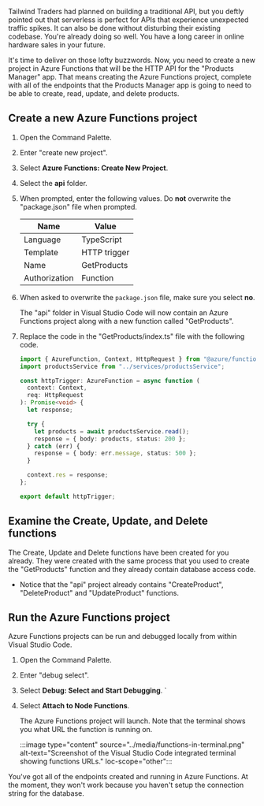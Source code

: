 Tailwind Traders had planned on building a traditional API, but you deftly pointed out that serverless is perfect for APIs that experience unexpected traffic spikes. It can also be done without disturbing their existing codebase. You're already doing so well. You have a long career in online hardware sales in your future.

It's time to deliver on those lofty buzzwords. Now, you need to create a new project in Azure Functions that will be the HTTP API for the "Products Manager" app. That means creating the Azure Functions project, complete with all of the endpoints that the Products Manager app is going to need to be able to create, read, update, and delete products.

## Create a new Azure Functions project

1. Open the Command Palette.

1. Enter "create new project".

1. Select **Azure Functions: Create New Project**.

1. Select the **api** folder.

1. When prompted, enter the following values. Do **not** overwrite the "package.json" file when prompted.

   | Name          | Value        |
   | ------------- | ------------ |
   | Language      | TypeScript   |
   | Template      | HTTP trigger |
   | Name          | GetProducts  |
   | Authorization | Function     |

1. When asked to overwrite the `package.json` file, make sure you select **no**.

    The "api" folder in Visual Studio Code will now contain an Azure Functions project along with a new function called "GetProducts".

1. Replace the code in the "GetProducts/index.ts" file with the following code.

   ```typescript
   import { AzureFunction, Context, HttpRequest } from "@azure/functions";
   import productsService from "../services/productsService";

   const httpTrigger: AzureFunction = async function (
     context: Context,
     req: HttpRequest
   ): Promise<void> {
     let response;

     try {
       let products = await productsService.read();
       response = { body: products, status: 200 };
     } catch (err) {
       response = { body: err.message, status: 500 };
     }

     context.res = response;
   };

   export default httpTrigger;
   ```

## Examine the Create, Update, and Delete functions

The Create, Update and Delete functions have been created for you already. They were created with the same process that you used to create the "GetProducts" function and they already contain database access code.

- Notice that the "api" project already contains "CreateProduct", "DeleteProduct" and "UpdateProduct" functions.

## Run the Azure Functions project

Azure Functions projects can be run and debugged locally from within Visual Studio Code.

1. Open the Command Palette.

1. Enter "debug select".

1. Select **Debug: Select and Start Debugging**.
   `
1. Select **Attach to Node Functions**.

   The Azure Functions project will launch. Note that the terminal shows you what URL the function is running on.

   :::image type="content" source="../media/functions-in-terminal.png" alt-text="Screenshot of the Visual Studio Code integrated terminal showing functions URLs." loc-scope="other"::: <!-- no-loc -->

You've got all of the endpoints created and running in Azure Functions. At the moment, they won't work because you haven't setup the connection string for the database.
